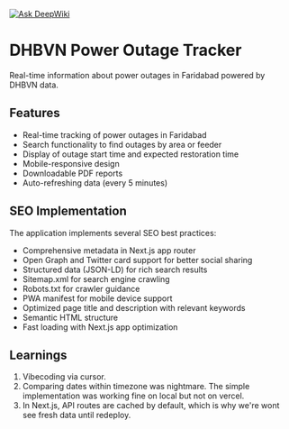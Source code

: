 [![Ask DeepWiki](https://deepwiki.com/badge.svg)](https://deepwiki.com/ankitpandey2708/dhbvn-web)

# DHBVN Power Outage Tracker

Real-time information about power outages in Faridabad powered by DHBVN data.

## Features

- Real-time tracking of power outages in Faridabad
- Search functionality to find outages by area or feeder
- Display of outage start time and expected restoration time
- Mobile-responsive design
- Downloadable PDF reports
- Auto-refreshing data (every 5 minutes)

## SEO Implementation

The application implements several SEO best practices:

- Comprehensive metadata in Next.js app router
- Open Graph and Twitter card support for better social sharing
- Structured data (JSON-LD) for rich search results
- Sitemap.xml for search engine crawling
- Robots.txt for crawler guidance
- PWA manifest for mobile device support
- Optimized page title and description with relevant keywords
- Semantic HTML structure
- Fast loading with Next.js app optimization

## Learnings

1. Vibecoding via cursor.
2. Comparing dates within timezone was nightmare. The simple implementation was working fine on local but not on vercel.
3. In Next.js, API routes are cached by default, which is why we're wont see fresh data until redeploy.
